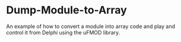 # Dump-Module-to-Array
An example of how to convert a module into array code and play and control it from Delphi using the uFMOD library.
